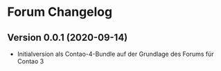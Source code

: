 # Forum Changelog

## Version 0.0.1 (2020-09-14)

* Initialversion als Contao-4-Bundle auf der Grundlage des Forums für Contao 3
